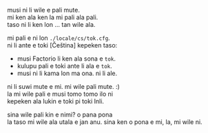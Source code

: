 musi ni li wile e pali mute.  
mi ken ala ken la mi pali ala pali.  
taso ni li ken lon ... tan wile ala.  

mi pali e ni lon `./locale/cs/tok.cfg`.  
ni li ante e toki [Čeština] kepeken taso:  
- musi Factorio li ken ala sona e `tok`.  
- kulupu pali e toki ante li ala e `tok`.  
- musi ni li kama lon ma ona. ni li ale.

ni li suwi mute e mi. mi wile pali mute. :)  
la mi wile pali e musi tomo tomo ilo ni  
kepeken ala lukin e toki pi toki Inli.

sina wile pali kin e nimi? o pana pona  
la taso mi wile ala utala e jan anu.
sina ken o pona e mi, la, mi wile ni.  
